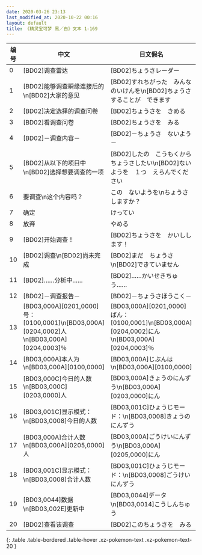 ```yaml
---
date: 2020-03-26 23:13
last_modified_at: 2020-10-22 00:16
layout: default
title: 《精灵宝可梦 黑／白》文本 1-169
---
```

| 编号 | 中文 | 日文假名 | 日文汉字 |
| ---- | ---- | ---- | --- |
| 0 | [BD02]调查雷达 | [BD02]ちょうさレーダー | [BD02]調査レーダー |
| 1 | [BD02]能够调查瞬缘连接后的\n[BD02]大家的意见 | [BD02]すれちがった　みんなのいけんを\n[BD02]ちょうさすることが　できます | [BD02]すれ違った　みんなの意見を\n[BD02]調査することが　できます |
| 2 | [BD02]决定选择的调查问卷 | [BD02]ちょうさを　きめる | [BD02]調査を決める |
| 3 | [BD02]看调查问卷 | [BD02]ちょうさを　みる | [BD02]調査を見る |
| 4 | [BD02]－调查内容－ | [BD02]－ちょうさ　ないよう－ | [BD02]－調査内容－ |
| 5 | [BD02]从以下的项目中\n[BD02]选择想要调查的一项 | [BD02]したの　こうもくから　ちょうさしたい\n[BD02]ないようを　１つ　えらんでください | [BD02]下の項目から　調査したい\n[BD02]内容を　１つ　選んでください |
| 6 | 要调查\n这个内容吗？ | この　ないようを\nちょうさ　しますか？ | この内容を\n調査しますか？ |
| 7 | 确定 | けってい | 決定 |
| 8 | 放弃 | やめる | やめる |
| 9 | [BD02]开始调查！ | [BD02]ちょうさを　かいしします！ | [BD02]調査を開始します！ |
| 10 | [BD02]调查\n[BD02]尚未完成 | [BD02]まだ　ちょうさ\n[BD02]できていません | [BD02]まだ　調査\n[BD02]できていません |
| 11 | [BD02]……分析中…… | [BD02]……かいせきちゅう…… | [BD02]……解析中…… |
| 12 | [BD02]－调查报告－ | [BD02]－ちょうさほうこく－ | [BD02]－調査報告－ |
| 13 | [BD03,000A][0201,0000]号：[0100,0001]\n[BD03,000A][0204,0002]人\n[BD03,000A][0204,0003]％ | [BD03,000A][0201,0000]ばん：[0100,0001]\n[BD03,000A][0204,0002]にん\n[BD03,000A][0204,0003]％ | [BD03,000A][0201,0000]番：[0100,0001]\n[BD03,000A][0204,0002]人\n[BD03,000A][0204,0003]％ |
| 14 | [BD03,000A]本人为\n[BD03,000A][0100,0000] | [BD03,000A]じぶんは\n[BD03,000A][0100,0000] | [BD03,000A]自分は\n[BD03,000A][0100,0000] |
| 15 | [BD03,000C]今日的人数\n[BD03,000C][0203,0000]人 | [BD03,000A]きょうのにんずう\n[BD03,000A][0203,0000]にん | [BD03,000C]今日の人数\n[BD03,000C][0203,0000]人 |
| 16 | [BD03,001C]显示模式：\n[BD03,0008]今日的人数 | [BD03,001C]ひょうじモード：\n[BD03,0008]きょうのにんずう | [BD03,001C]表示モード：\n[BD03,0008]今日の人数 |
| 17 | [BD03,000A]合计人数\n[BD03,000A][0205,0000]人 | [BD03,000A]ごうけいにんずう\n[BD03,000A][0205,0000]にん | [BD03,000A]合計人数\n[BD03,000A][0205,0000]人 |
| 18 | [BD03,001C]显示模式：\n[BD03,0008]合计人数 | [BD03,001C]ひょうじモード：\n[BD03,0008]ごうけいにんずう | [BD03,001C]表示モード：\n[BD03,0008]合計人数 |
| 19 | [BD03,0044]数据\n[BD03,002E]更新中 | [BD03,0044]データ\n[BD03,0014]こうしんちゅう | [BD03,0044]データ\n[BD03,002E]更新中 |
| 20 | [BD02]查看该调查 | [BD02]このちょうさを　みる | [BD02]この調査を見る |
{: .table .table-bordered .table-hover .xz-pokemon-text .xz-pokemon-text-20 }